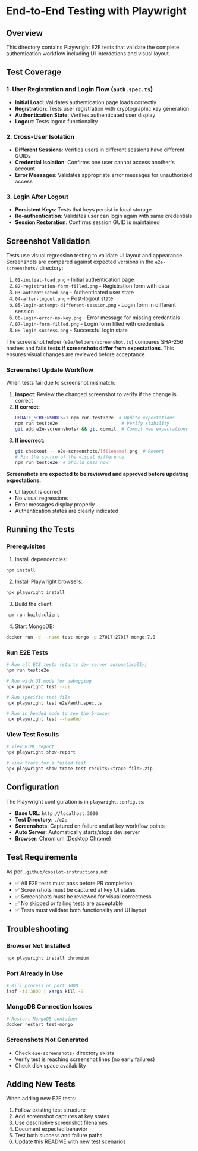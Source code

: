 # End-to-End Testing with Playwright

## Overview

This directory contains Playwright E2E tests that validate the complete authentication workflow including UI interactions and visual layout.

## Test Coverage

### 1. User Registration and Login Flow (`auth.spec.ts`)
- **Initial Load**: Validates authentication page loads correctly
- **Registration**: Tests user registration with cryptographic key generation
- **Authentication State**: Verifies authenticated user display
- **Logout**: Tests logout functionality

### 2. Cross-User Isolation
- **Different Sessions**: Verifies users in different sessions have different GUIDs
- **Credential Isolation**: Confirms one user cannot access another's account
- **Error Messages**: Validates appropriate error messages for unauthorized access

### 3. Login After Logout
- **Persistent Keys**: Tests that keys persist in local storage
- **Re-authentication**: Validates user can login again with same credentials
- **Session Restoration**: Confirms session GUID is maintained

## Screenshot Validation

Tests use visual regression testing to validate UI layout and appearance. Screenshots are compared against expected versions in the `e2e-screenshots/` directory:

1. `01-initial-load.png` - Initial authentication page
2. `02-registration-form-filled.png` - Registration form with data
3. `03-authenticated.png` - Authenticated user state
4. `04-after-logout.png` - Post-logout state
5. `05-login-attempt-different-session.png` - Login form in different session
6. `06-login-error-no-key.png` - Error message for missing credentials
7. `07-login-form-filled.png` - Login form filled with credentials
8. `08-login-success.png` - Successful login state

The screenshot helper (`e2e/helpers/screenshot.ts`) compares SHA-256 hashes and **fails tests if screenshots differ from expectations**. This ensures visual changes are reviewed before acceptance.

### Screenshot Update Workflow

When tests fail due to screenshot mismatch:

1. **Inspect**: Review the changed screenshot to verify if the change is correct
2. **If correct**:
   ```bash
   UPDATE_SCREENSHOTS=1 npm run test:e2e  # Update expectations
   npm run test:e2e                        # Verify stability
   git add e2e-screenshots/ && git commit  # Commit new expectations
   ```
3. **If incorrect**:
   ```bash
   git checkout -- e2e-screenshots/[filename].png  # Revert
   # Fix the source of the visual difference
   npm run test:e2e  # Should pass now
   ```

**Screenshots are expected to be reviewed and approved before updating expectations.**
- UI layout is correct
- No visual regressions
- Error messages display properly
- Authentication states are clearly indicated

## Running the Tests

### Prerequisites

1. Install dependencies:
```bash
npm install
```

2. Install Playwright browsers:
```bash
npx playwright install
```

3. Build the client:
```bash
npm run build:client
```

4. Start MongoDB:
```bash
docker run -d --name test-mongo -p 27017:27017 mongo:7.0
```

### Run E2E Tests

```bash
# Run all E2E tests (starts dev server automatically)
npm run test:e2e

# Run with UI mode for debugging
npx playwright test --ui

# Run specific test file
npx playwright test e2e/auth.spec.ts

# Run in headed mode to see the browser
npx playwright test --headed
```

### View Test Results

```bash
# View HTML report
npx playwright show-report

# View trace for a failed test
npx playwright show-trace test-results/<trace-file>.zip
```

## Configuration

The Playwright configuration is in `playwright.config.ts`:

- **Base URL**: `http://localhost:3000`
- **Test Directory**: `./e2e`
- **Screenshots**: Captured on failure and at key workflow points
- **Auto Server**: Automatically starts/stops dev server
- **Browser**: Chromium (Desktop Chrome)

## Test Requirements

As per `.github/copilot-instructions.md`:

- ✅ All E2E tests must pass before PR completion
- ✅ Screenshots must be captured at key UI states
- ✅ Screenshots must be reviewed for visual correctness
- ✅ No skipped or failing tests are acceptable
- ✅ Tests must validate both functionality and UI layout

## Troubleshooting

### Browser Not Installed
```bash
npx playwright install chromium
```

### Port Already in Use
```bash
# Kill process on port 3000
lsof -ti:3000 | xargs kill -9
```

### MongoDB Connection Issues
```bash
# Restart MongoDB container
docker restart test-mongo
```

### Screenshots Not Generated
- Check `e2e-screenshots/` directory exists
- Verify test is reaching screenshot lines (no early failures)
- Check disk space availability

## Adding New Tests

When adding new E2E tests:

1. Follow existing test structure
2. Add screenshot captures at key states
3. Use descriptive screenshot filenames
4. Document expected behavior
5. Test both success and failure paths
6. Update this README with new test scenarios
